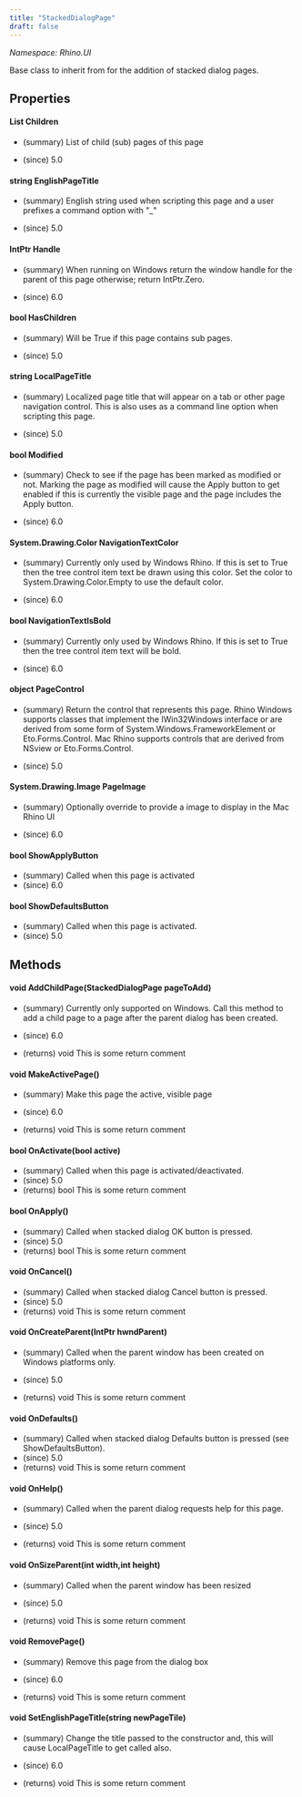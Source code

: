 ```yaml
---
title: "StackedDialogPage"
draft: false
---
```


*Namespace: Rhino.UI*

   Base class to inherit from for the addition of stacked dialog pages.
   
## Properties
#### List<StackedDialogPage> Children
- (summary) 
     List of child (sub) pages of this page
     
- (since) 5.0
#### string EnglishPageTitle
- (summary) 
     English string used when scripting this page and a user prefixes a
     command option with "_"
     
- (since) 5.0
#### IntPtr Handle
- (summary) 
     When running on Windows return the window handle for the parent of this
     page otherwise; return IntPtr.Zero.
     
- (since) 6.0
#### bool HasChildren
- (summary) 
     Will be True if this page contains sub pages.
     
- (since) 5.0
#### string LocalPageTitle
- (summary) 
     Localized page title that will appear on a tab or other page navigation
     control.  This is also uses as a command line option when scripting
     this page.
     
- (since) 5.0
#### bool Modified
- (summary) 
     Check to see if the page has been marked as modified or not.  Marking
     the page as modified will cause the Apply button to get enabled if this
     is currently the visible page and the page includes the Apply button.
     
- (since) 6.0
#### System.Drawing.Color NavigationTextColor
- (summary) 
     Currently only used by Windows Rhino.  If this is set to True then the
     tree control item text be drawn using this color.  Set the color to
     System.Drawing.Color.Empty to use the default color.
     
- (since) 6.0
#### bool NavigationTextIsBold
- (summary) 
     Currently only used by Windows Rhino.  If this is set to True then the
     tree control item text will be bold.
     
- (since) 6.0
#### object PageControl
- (summary) 
     Return the control that represents this page. Rhino Windows supports
     classes that implement the IWin32Windows interface or are derived from
     some form of System.Windows.FrameworkElement or Eto.Forms.Control.  Mac
     Rhino supports controls that are derived from NSview or
     Eto.Forms.Control.
     
- (since) 5.0
#### System.Drawing.Image PageImage
- (summary) 
     Optionally override to provide a image to display in 
     the Mac Rhino UI
     
- (since) 6.0
#### bool ShowApplyButton
- (summary) Called when this page is activated
- (since) 6.0
#### bool ShowDefaultsButton
- (summary) Called when this page is activated.
- (since) 5.0
## Methods
#### void AddChildPage(StackedDialogPage pageToAdd)
- (summary) 
     Currently only supported on Windows.  Call this method to add a child
     page to a page after the parent dialog has been created.
     
- (since) 6.0
- (returns) void This is some return comment
#### void MakeActivePage()
- (summary) 
     Make this page the active, visible page
     
- (since) 6.0
- (returns) void This is some return comment
#### bool OnActivate(bool active)
- (summary) Called when this page is activated/deactivated.
- (since) 5.0
- (returns) bool This is some return comment
#### bool OnApply()
- (summary) Called when stacked dialog OK button is pressed.
- (since) 5.0
- (returns) bool This is some return comment
#### void OnCancel()
- (summary) Called when stacked dialog Cancel button is pressed.
- (since) 5.0
- (returns) void This is some return comment
#### void OnCreateParent(IntPtr hwndParent)
- (summary) 
     Called when the parent window has been created on Windows platforms
     only.
     
- (since) 5.0
- (returns) void This is some return comment
#### void OnDefaults()
- (summary) Called when stacked dialog Defaults button is pressed (see ShowDefaultsButton).
- (since) 5.0
- (returns) void This is some return comment
#### void OnHelp()
- (summary) 
     Called when the parent dialog requests help for this page.
     
- (since) 5.0
- (returns) void This is some return comment
#### void OnSizeParent(int width,int height)
- (summary) 
     Called when the parent window has been resized
     
- (since) 5.0
- (returns) void This is some return comment
#### void RemovePage()
- (summary) 
     Remove this page from the dialog box
     
- (since) 6.0
- (returns) void This is some return comment
#### void SetEnglishPageTitle(string newPageTile)
- (summary) 
     Change the title passed to the constructor and, this will cause
     LocalPageTitle to get called also.
     
- (since) 6.0
- (returns) void This is some return comment
